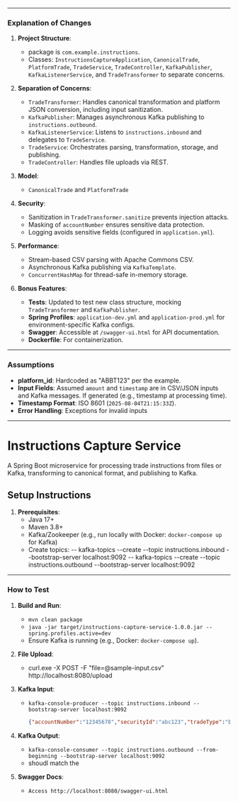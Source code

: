 
---

### Explanation of Changes
1. **Project Structure**:
   - package is `com.example.instructions`.
   - Classes: `InstructionsCaptureApplication`, `CanonicalTrade`, `PlatformTrade`, `TradeService`, `TradeController`, `KafkaPublisher`, `KafkaListenerService`, and `TradeTransformer` to separate concerns.

2. **Separation of Concerns**:
   - `TradeTransformer`: Handles canonical transformation and platform JSON conversion, including input sanitization.
   - `KafkaPublisher`: Manages asynchronous Kafka publishing to `instructions.outbound`.
   - `KafkaListenerService`: Listens to `instructions.inbound` and delegates to `TradeService`.
   - `TradeService`: Orchestrates parsing, transformation, storage, and publishing.
   - `TradeController`: Handles file uploads via REST.

3. **Model**:
   - `CanonicalTrade` and `PlatformTrade`

4. **Security**:
   - Sanitization in `TradeTransformer.sanitize` prevents injection attacks.
   - Masking of `accountNumber` ensures sensitive data protection.
   - Logging avoids sensitive fields (configured in `application.yml`).

5. **Performance**:
   - Stream-based CSV parsing with Apache Commons CSV.
   - Asynchronous Kafka publishing via `KafkaTemplate`.
   - `ConcurrentHashMap` for thread-safe in-memory storage.

6. **Bonus Features**:
   - **Tests**: Updated to test new class structure, mocking `TradeTransformer` and `KafkaPublisher`.
   - **Spring Profiles**: `application-dev.yml` and `application-prod.yml` for environment-specific Kafka configs.
   - **Swagger**: Accessible at `/swagger-ui.html` for API documentation.
   - **Dockerfile**: For containerization.

---

### Assumptions
- **platform_id**: Hardcoded as "ABBT123" per the example. 
- **Input Fields**: Assumed `amount` and `timestamp` are in CSV/JSON inputs and Kafka messages. If generated (e.g., timestamp at processing time).
- **Timestamp Format**: ISO 8601 (`2025-08-04T21:15:33Z`). 
- **Error Handling**: Exceptions for invalid inputs

---
# Instructions Capture Service

A Spring Boot microservice for processing trade instructions from files or Kafka, transforming to canonical format, and publishing to Kafka.

## Setup Instructions

1. **Prerequisites**:
   - Java 17+
   - Maven 3.8+
   - Kafka/Zookeeper (e.g., run locally with Docker: `docker-compose up` for Kafka)
   - Create topics:
   -- kafka-topics --create --topic instructions.inbound --bootstrap-server localhost:9092
   -- kafka-topics --create --topic instructions.outbound --bootstrap-server localhost:9092

---

### How to Test
1. **Build and Run**:
   - `mvn clean package`
   - `java -jar target/instructions-capture-service-1.0.0.jar --spring.profiles.active=dev`
   - Ensure Kafka is running (e.g., Docker: `docker-compose up`).

2. **File Upload**:
   - curl.exe -X POST -F "file=@sample-input.csv" http://localhost:8080/upload

3. **Kafka Input**:
   - `kafka-console-producer --topic instructions.inbound --bootstrap-server localhost:9092`
     ```json
     {"accountNumber":"12345678","securityId":"abc123","tradeType":"buy","amount":100000,"timestamp":"2025-08-04T21:15:33Z"}

4. **Kafka Output**:
    - `kafka-console-consumer --topic instructions.outbound --from-beginning --bootstrap-server localhost:9092`
    - shoudl match the 

5. **Swagger Docs**:
    - `Access http://localhost:8080/swagger-ui.html`